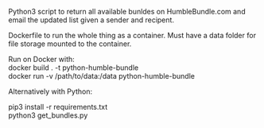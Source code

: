 Python3 script to return all available bunldes on HumbleBundle.com and email the updated list given a sender and recipent.

Dockerfile to run the whole thing as a container.
Must have a data folder for file storage mounted to the container. 

Run on Docker with:    
docker build . -t python-humble-bundle  
docker run -v /path/to/data:/data python-humble-bundle

Alternatively with Python:  

pip3 install -r requirements.txt  
python3 get_bundles.py
